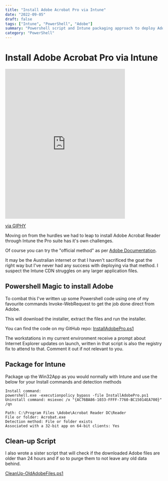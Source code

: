 ```yaml
---
title: "Install Adobe Acrobat Pro via Intune"
date: "2022-09-05"
draft: false
tags: ["Intune", "PowerShell", "Adobe"]
summary: "Powershell script and Intune packaging approach to deploy Adobe Acrobat Pro."
category: "PowerShell"
---
```


# Install Adobe Acrobat Pro via Intune

<iframe src="https://giphy.com/embed/5xCGnF93P90UE" width="383" height="480" frameBorder="0" class="giphy-embed" allowFullScreen></iframe><p><a href="https://giphy.com/gifs/grandpa-teetertotter-5xCGnF93P90UE">via GIPHY</a></p>

Moving on from the hurdles we had to leap to install Adobe Acrobat Reader through Intune the Pro suite has it's own challenges.

Of course you can try the "official method" as per  [Adobe Documentation](https://helpx.adobe.com/au/enterprise/kb/deploy-packages-using-ms-intune.html). 

It may be the Australian internet or that I haven't sacrificed the goat the right way but I've never had any success with deploying via that method. I suspect the Intune CDN struggles on any larger application files.

## Powershell Magic to install Adobe

To combat this I've written up some Powershell code using one of my favourite commands Invoke-WebRequest to get the job done direct from Adobe. 

This will download the installer, extract the files and run the installer.

You can find the code on my GitHub repo:
[InstallAdobePro.ps1](https://github.com/GKastner87/PowershellScripts/blob/main/InstallAdobePro.ps1)

The workstations in my current environment receive a prompt about Internet Explorer updates on launch, written in that script is also the registry fix to attend to that. Comment it out if not relevant to you.


## Package for Intune

Package up the Win32App as you would normally with Intune and use the below for your Install commands and detection methods

```
Install command:
powershell.exe -executionpolicy bypass -file InstallAdobePro.ps1
Uninstall command: msiexec /x "{AC76BA86-1033-FFFF-7760-BC15014EA700}" /qn

Path: C:\Program Files \Adobe\Acrobat Reader DC\Reader
File or folder: Acrobat.exe
Detection method: File or folder exists
Associated with a 32-bit app on 64-bit clients: Yes
```

## Clean-up Script

I also wrote a sister script that will check if the downloaded Adobe files are older than 24 hours and if so to purge them to not leave any old data behind.

[CleanUp-OldAdobeFiles.ps1](https://github.com/GKastner87/PowershellScripts/blob/main/CleanUp-OldAdobeFiles.ps1)
